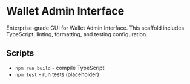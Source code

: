 # Wallet Admin Interface

Enterprise-grade GUI for Wallet Admin Interface. This scaffold includes TypeScript, linting, formatting, and testing configuration.

## Scripts
- `npm run build` - compile TypeScript
- `npm test` - run tests (placeholder)
